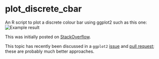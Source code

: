 # plot_discrete_cbar

An R script to plot a discrete colour bar using ggplot2 such as this one:
![Example result](https://i.stack.imgur.com/RXBhr.png)

This was initially posted on [StackOverflow](https://stackoverflow.com/a/50540633/4124334).

This topic has recently been discussed in a `ggplot2` [issue](https://github.com/tidyverse/ggplot2/issues/2673) and [pull request](https://github.com/tidyverse/ggplot2/pull/3096); these are probably much better approaches.
